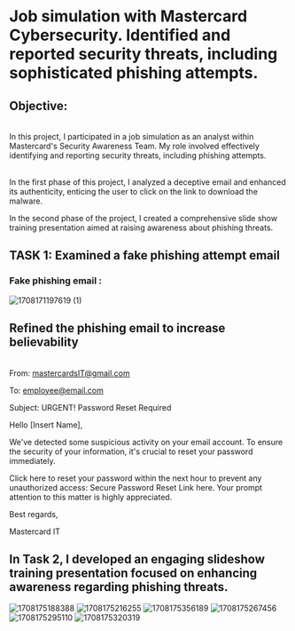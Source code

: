 <H1>Job simulation with Mastercard Cybersecurity. Identified and reported security threats, including sophisticated phishing attempts.</H1>
<H2>Objective: </H2>
<Br> In this project, I participated in a job simulation as an analyst within Mastercard's Security Awareness Team. My role involved effectively identifying and reporting security threats, including phishing attempts.</br>


<br> In the first phase of this project, I analyzed a deceptive email and enhanced its authenticity, enticing the user to click on the link to download the malware.

In the second phase of the project, I created a comprehensive slide show training presentation aimed at raising awareness about phishing threats.</Br>

<h2>TASK 1: Examined a fake phishing attempt email
</h2>
<h3>Fake phishing email :</h3>

<img src="https://github.com/JustinMills2024/Mastercard-s-Security-Awareness-Team/assets/159082478/3b9be254-329e-4780-b8ee-619174728fc0" alt="1708171197619 (1)">



<H2>Refined the phishing email to increase believability</H2>

<br>From: mastercardsIT@gmail.com 

To: employee@email.com 

Subject: URGENT! Password Reset Required

Hello [Insert Name],

We've detected some suspicious activity on your email account. To ensure the security of your information, it's crucial to reset your password immediately.

Click here to reset your password within the next hour to prevent any unauthorized access: Secure Password Reset Link here.
Your prompt attention to this matter is highly appreciated.

Best regards, 

Mastercard IT</br>

<H2>
In Task 2, I developed an engaging slideshow training presentation focused on enhancing awareness regarding phishing threats.

</H2>

<img src="https://github.com/JustinMills2024/Mastercard-s-Security-Awareness-Team/assets/159082478/0496ff22-1625-47da-b79e-c2b36290243b" alt="1708175188388">
<img src="https://github.com/JustinMills2024/Mastercard-s-Security-Awareness-Team/assets/159082478/b0e30d95-982d-49ce-b81f-1e21d9e33188" alt="1708175216255">
<img src="https://github.com/JustinMills2024/Mastercard-s-Security-Awareness-Team/assets/159082478/58b0a2c1-a012-4459-93b4-4e16bfa25c7a" alt="1708175356189">
<img src="https://github.com/JustinMills2024/Mastercard-s-Security-Awareness-Team/assets/159082478/de1b1c50-a818-45bc-b451-bbbcd3bc9170" alt="1708175267456">
<img src="https://github.com/JustinMills2024/Mastercard-s-Security-Awareness-Team/assets/159082478/87e15fbd-b574-4af7-8226-f1b3e77bcab4" alt="1708175295110">
<img src="https://github.com/JustinMills2024/Mastercard-s-Security-Awareness-Team/assets/159082478/104cf309-d799-4bec-8989-995280ccda71" alt="1708175320319">


